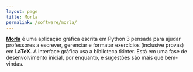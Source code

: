 ```yaml
---
layout: page
title: Morla
permalink: /software/morla/
---
```


[**Morla**](https://github.com/dasld/morla) é uma aplicação gráfica escrita em Python 3 pensada para ajudar professores a escrever, gerenciar e formatar exercícios (inclusive provas) em **LaTeX**.
A interface gráfica usa a biblioteca tkinter.
Está em uma fase de desenvolvimento inicial, por enquanto, e sugestões são mais que bem-vindas.
